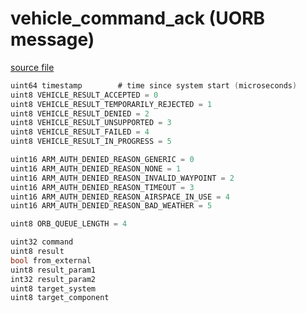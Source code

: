 # vehicle_command_ack (UORB message)



[source file](https://github.com/PX4/PX4-Autopilot/blob/main/msg/vehicle_command_ack.msg)

```c
uint64 timestamp		# time since system start (microseconds)
uint8 VEHICLE_RESULT_ACCEPTED = 0
uint8 VEHICLE_RESULT_TEMPORARILY_REJECTED = 1
uint8 VEHICLE_RESULT_DENIED = 2
uint8 VEHICLE_RESULT_UNSUPPORTED = 3
uint8 VEHICLE_RESULT_FAILED = 4
uint8 VEHICLE_RESULT_IN_PROGRESS = 5

uint16 ARM_AUTH_DENIED_REASON_GENERIC = 0
uint16 ARM_AUTH_DENIED_REASON_NONE = 1
uint16 ARM_AUTH_DENIED_REASON_INVALID_WAYPOINT = 2
uint16 ARM_AUTH_DENIED_REASON_TIMEOUT = 3
uint16 ARM_AUTH_DENIED_REASON_AIRSPACE_IN_USE = 4
uint16 ARM_AUTH_DENIED_REASON_BAD_WEATHER = 5

uint8 ORB_QUEUE_LENGTH = 4

uint32 command
uint8 result
bool from_external
uint8 result_param1
int32 result_param2
uint8 target_system
uint8 target_component

```
